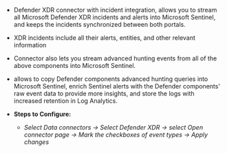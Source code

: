 * Defender XDR connector with incident integration, allows you to stream all Microsoft Defender XDR incidents and alerts into Microsoft Sentinel, and keeps the incidents synchronized between both portals.
* XDR incidents include all their alerts, entities, and other relevant information
* Connector also lets you stream advanced hunting events from all of the above components into Microsoft Sentinel.
* allows to copy Defender components advanced hunting queries into Microsoft Sentinel, enrich Sentinel alerts with the Defender components' raw event data to provide more insights, and store the logs with increased retention in Log Analytics.

* **Steps to Configure:**
  * *Select Data connectors -> Select Defender XDR -> select Open connector page -> Mark the checkboxes of event types -> Apply changes*
